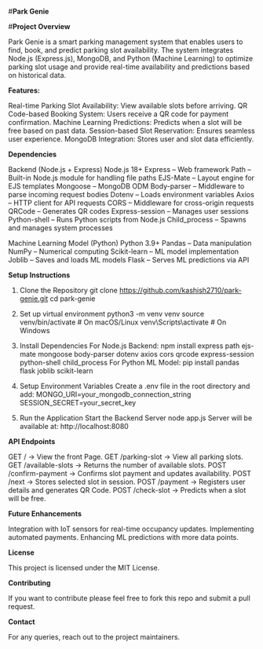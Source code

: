 #**Park Genie**

#**Project Overview**

Park Genie is a smart parking management system that enables users to find, book, and predict parking slot availability. The system integrates Node.js (Express.js), MongoDB, and Python (Machine Learning) to optimize parking slot usage and provide real-time availability and predictions based on historical data.

**Features:**

Real-time Parking Slot Availability: View available slots before arriving.
QR Code-based Booking System: Users receive a QR code for payment confirmation.
Machine Learning Predictions: Predicts when a slot will be free based on past data.
Session-based Slot Reservation: Ensures seamless user experience.
MongoDB Integration: Stores user and slot data efficiently.

**Dependencies**

Backend (Node.js + Express)
Node.js 18+
Express – Web framework
Path – Built-in Node.js module for handling file paths
EJS-Mate – Layout engine for EJS templates
Mongoose – MongoDB ODM
Body-parser – Middleware to parse incoming request bodies
Dotenv – Loads environment variables
Axios – HTTP client for API requests
CORS – Middleware for cross-origin requests
QRCode – Generates QR codes
Express-session – Manages user sessions
Python-shell – Runs Python scripts from Node.js
Child_process – Spawns and manages system processes

Machine Learning Model (Python)
Python 3.9+
Pandas – Data manipulation
NumPy – Numerical computing
Scikit-learn – ML model implementation
Joblib – Saves and loads ML models
Flask – Serves ML predictions via API

**Setup Instructions**

1. Clone the Repository
   git clone https://github.com/kashish2710/park-genie.git
   cd park-genie

2. Set up virtual environment
   python3 -m venv venv
   source venv/bin/activate  # On macOS/Linux
   venv\Scripts\activate  # On Windows

3. Install Dependencies
   For Node.js Backend:
   npm install express path ejs-mate mongoose body-parser dotenv axios cors qrcode express-session python-shell child_process
   For Python ML Model:
   pip install pandas flask joblib scikit-learn

4. Setup Environment Variables
   Create a .env file in the root directory and add:
   MONGO_URI=your_mongodb_connection_string
   SESSION_SECRET=your_secret_key

5. Run the Application
   Start the Backend Server
   node app.js
   Server will be available at: http://localhost:8080


**API Endpoints**

GET / → View the front Page.
GET /parking-slot → View all parking slots.
GET /available-slots → Returns the number of available slots.
POST /confirm-payment → Confirms slot payment and updates availability.
POST /next → Stores selected slot in session.
POST /payment → Registers user details and generates QR Code.
POST /check-slot → Predicts when a slot will be free.

**Future Enhancements**

Integration with IoT sensors for real-time occupancy updates.
Implementing automated payments.
Enhancing ML predictions with more data points.

**License**

This project is licensed under the MIT License.

**Contributing**

If you want to contribute please feel free to fork this repo and submit a pull request.

**Contact**

For any queries, reach out to the project maintainers.

